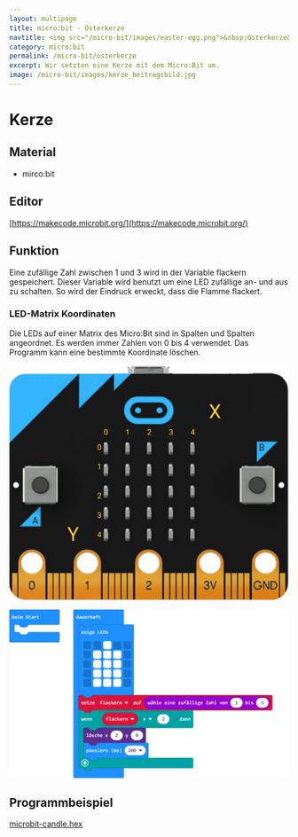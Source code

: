 ```yaml
---
layout: multipage
title: micro:bit - Osterkerze
navtitle: <img src="/micro-bit/images/easter-egg.png">&nbsp;Osterkerze&nbsp;<img src="/micro-bit/images/vcp-meet.png" title="Dieses Angebot kann auch über VCP-Meet genutzt werden.">
category: micro:bit
permalink: /micro-bit/osterkerze
excerpt: Wir setzten eine Kerze mit dem Micro:Bit um.
image: /micro-bit/images/kerze_beitragsbild.jpg
---
```


# Kerze



## Material

+ mirco:bit

## Editor

[https://makecode.microbit.org/](https://makecode.microbit.org/)

## Funktion

Eine zufällige Zahl zwischen 1 und 3 wird in der Variable flackern gespeichert.
Dieser Variable wird benutzt um eine LED zufällige an- und aus zu schalten. So wird der Eindruck erweckt, dass die Flamme flackert.

### LED-Matrix Koordinaten

Die LEDs auf einer Matrix des Micro:Bit sind in Spalten und Spalten angeordnet. Es werden immer Zahlen von 0 bis 4 verwendet. Das Programm kann eine bestimmte Koordinate löschen.

![](images/koordinaten_led-matrix.jpg)


![](images/microbit-Screenshot_candle.png)

## Programmbeispiel

[microbit-candle.hex](appendix/microbit-candle.hex)

